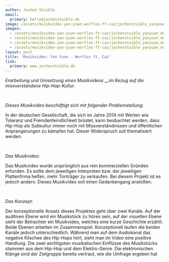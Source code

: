 ```yaml
---
author: Jochen Stuible
email:
  primary: hello@jochenstuible.de
image: /assets/musikvideo-yan-yuan-wortlos-ft-caz/jochenstuible_yanyuan_musicvideo_1-270x300.png
images:
  - /assets/musikvideo-yan-yuan-wortlos-ft-caz/jochenstuible_yanyuan_musicvideo_1.png
  - /assets/musikvideo-yan-yuan-wortlos-ft-caz/jochenstuible_yanyuan_musicvideo_2.png
  - /assets/musikvideo-yan-yuan-wortlos-ft-caz/jochenstuible_yanyuan_musicvideo_3.png
  - /assets/musikvideo-yan-yuan-wortlos-ft-caz/jochenstuible_yanyuan_musicvideo_4.png
layout: post
title: 'Musikvideo: Yan Yuan - Wortlos ft. Caz'
link:
  primary: www.jochenstuible.de
---
```


_Erarbeitung und Umsetzung eines Musikvideos \_\_im Bezug auf die missverstandene Hip-Hop-Kultur._

&nbsp;

_Dieses Musikvideo beschäftigt sich mit folgender Problemstellung:_

In der deutschen Gesellschaft, die sich im Jahre 2014 mit Werten wie Toleranz und Fremdenfeindlichkeit brüstet, kann beobachtet werden, dass Hip-Hop als Subkultur immer noch mit Missverständnissen und öffentlichen Anprangerungen zu kämpfen hat. Dieser Widerspruch soll thematisiert werden.

&nbsp;

_Das Musikvideo:_

Das Musikvideo wurde ursprünglich aus rein kommerziellen Gründen erfunden. Es sollte dem jeweiligen Interpreten bzw. der jeweiligen Plattenfirma helfen, mehr Tonträger zu verkaufen. Bei diesem Projekt ist es jedoch anders: Dieses Musikvideo soll einen Gedankengang anstoßen.

&nbsp;

_Das Konzept:_

Der konzeptionelle Ansatz dieses Projektes geht über zwei Kanäle. Auf der auditiven Ebene wird ein Musikstück zu hören sein, auf der visuellen Ebene sieht der Betrachter ein Musikvideo, welches eine kurze Geschichte erzählt. Beide Ebenen arbeiten im Zusammenspiel. Konzeptionell laufen die beiden Kanäle jedoch unterschiedlich. Während man auf dem Audiokanal das negative Klischee des Hip-Hops hört, sieht man im Video eine positive Handlung. Die zwei wichtigsten musikalischen Einflüsse des Musikstücks stammen aus dem Hip-Hop und dem Elektro-Genre. Die elektronischen Klänge sind der Zielgruppe bereits vertraut, wie die Umfrage ergeben hat

&nbsp;

&nbsp;
